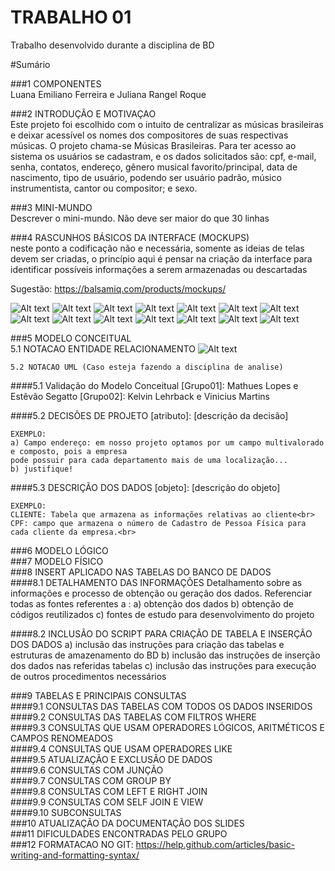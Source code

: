 # TRABALHO 01
Trabalho desenvolvido durante a disciplina de BD

#Sumário

###1	COMPONENTES<br>
Luana Emiliano Ferreira e Juliana Rangel Roque<br>

###2	INTRODUÇÃO E MOTIVAÇAO<br>
Este projeto foi escolhido com o intuito de centralizar as músicas brasileiras e deixar acessível os nomes dos compositores de suas respectivas músicas. O projeto chama-se Músicas Brasileiras. Para ter acesso ao sistema os usuários se cadastram, e os dados solicitados são: cpf, e-mail, senha, contatos, endereço, gênero musical favorito/principal, data de nascimento, tipo de usuário, podendo ser usuário padrão, músico instrumentista, cantor ou compositor; e sexo.  <br>

###3	MINI-MUNDO<br>
Descrever o mini-mundo. Não deve ser maior do que 30 linhas <br>

###4	RASCUNHOS BÁSICOS DA INTERFACE (MOCKUPS)<br>
neste ponto a codificação não e necessária, somente as ideias de telas devem ser criadas, o princípio aqui é pensar na criação da interface para identificar possíveis informações a serem armazenadas ou descartadas <br>

Sugestão: https://balsamiq.com/products/mockups/<br>

![Alt text](https://github.com/LuanaEJuliana/Trabalho01/blob/master/1.png?raw=true "Title")
![Alt text](https://github.com/LuanaEJuliana/Trabalho01/blob/master/2.png?raw=true "Title")
![Alt text](https://github.com/LuanaEJuliana/Trabalho01/blob/master/3.png?raw=true "Title")
![Alt text](https://github.com/LuanaEJuliana/Trabalho01/blob/master/4.png?raw=true "Title")
![Alt text](https://github.com/LuanaEJuliana/Trabalho01/blob/master/5.png?raw=true "Title")
![Alt text](https://github.com/LuanaEJuliana/Trabalho01/blob/master/6.png?raw=true "Title")
![Alt text](https://github.com/LuanaEJuliana/Trabalho01/blob/master/7.png?raw=true "Title")
![Alt text](https://github.com/LuanaEJuliana/Trabalho01/blob/master/8.png?raw=true "Title")
![Alt text](https://github.com/LuanaEJuliana/Trabalho01/blob/master/9.png?raw=true "Title")
![Alt text](https://github.com/LuanaEJuliana/Trabalho01/blob/master/10.png?raw=true "Title")
![Alt text](https://github.com/LuanaEJuliana/Trabalho01/blob/master/11.png?raw=true "Title")
![Alt text](https://github.com/LuanaEJuliana/Trabalho01/blob/master/12.png?raw=true "Title")
![Alt text](https://github.com/LuanaEJuliana/Trabalho01/blob/master/13.png?raw=true "Title")
![Alt text](https://github.com/LuanaEJuliana/Trabalho01/blob/master/14.png?raw=true "Title")


###5	MODELO CONCEITUAL<br>
    5.1 NOTACAO ENTIDADE RELACIONAMENTO
![Alt text](https://github.com/LuanaEJuliana/Trabalho01/blob/master/conceitual%20imagem.jpg?raw=true "Modelo Conceitual")
    
    5.2 NOTACAO UML (Caso esteja fazendo a disciplina de analise)

####5.1 Validação do Modelo Conceitual
    [Grupo01]: Mathues Lopes e Estêvão Segatto
    [Grupo02]: Kelvin Lehrback e Vinicius Martins

####5.2 DECISÕES DE PROJETO
    [atributo]: [descrição da decisão]
    
    EXEMPLO:
    a) Campo endereço: em nosso projeto optamos por um campo multivalorado e composto, pois a empresa 
    pode possuir para cada departamento mais de uma localização... 
    b) justifique!

####5.3 DESCRIÇÃO DOS DADOS 
    [objeto]: [descrição do objeto]
    
    EXEMPLO:
    CLIENTE: Tabela que armazena as informações relativas ao cliente<br>
    CPF: campo que armazena o número de Cadastro de Pessoa Física para cada cliente da empresa.<br>


###6	MODELO LÓGICO<br>
###7	MODELO FÍSICO<br>
###8	INSERT APLICADO NAS TABELAS DO BANCO DE DADOS<br>
####8.1 DETALHAMENTO DAS INFORMAÇÕES
        Detalhamento sobre as informações e processo de obtenção ou geração dos dados.
        Referenciar todas as fontes referentes a :
        a) obtenção dos dados
        b) obtenção de códigos reutilizados
        c) fontes de estudo para desenvolvimento do projeto
        
####8.2 INCLUSÃO DO SCRIPT PARA CRIAÇÃO DE TABELA E INSERÇÃO DOS DADOS
        a) inclusão das instruções para criação das tabelas e estruturas de amazenamento do BD
        b) inclusão das instruções de inserção dos dados nas referidas tabelas
        c) inclusão das instruções para execução de outros procedimentos necessários

###9	TABELAS E PRINCIPAIS CONSULTAS<br>
####9.1	CONSULTAS DAS TABELAS COM TODOS OS DADOS INSERIDOS<br>
####9.2	CONSULTAS DAS TABELAS COM FILTROS WHERE<br>
####9.3	CONSULTAS QUE USAM OPERADORES LÓGICOS, ARITMÉTICOS E CAMPOS RENOMEADOS<br>
####9.4	CONSULTAS QUE USAM OPERADORES LIKE<br>
####9.5	ATUALIZAÇÃO E EXCLUSÃO DE DADOS<br>
####9.6	CONSULTAS COM JUNÇÃO<br>
####9.7	CONSULTAS COM GROUP BY<br>
####9.8	CONSULTAS COM LEFT E RIGHT JOIN<br>
####9.9	CONSULTAS COM SELF JOIN E VIEW<br>
####9.10	SUBCONSULTAS<br>
###10	ATUALIZAÇÃO DA DOCUMENTAÇÃO DOS SLIDES<br>
###11	DIFICULDADES ENCONTRADAS PELO GRUPO<br>
###12  FORMATACAO NO GIT: https://help.github.com/articles/basic-writing-and-formatting-syntax/





